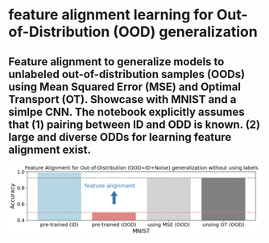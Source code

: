 # feature alignment learning for Out-of-Distribution (OOD) generalization

## Feature alignment to generalize models to unlabeled out-of-distribution samples (OODs) using Mean Squared Error (MSE) and Optimal Transport (OT). Showcase with MNIST and a simlpe CNN. The notebook explicitly assumes that (1) pairing between ID and ODD is known. (2) large and diverse ODDs for learning feature alignment exist.


![](./results.png)

